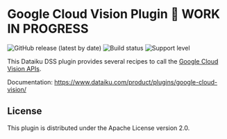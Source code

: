 # Google Cloud Vision Plugin 🚧 WORK IN PROGRESS

![GitHub release (latest by date)](https://img.shields.io/github/v/release/dataiku/dss-plugin-google-cloud-vision) ![Build status](https://img.shields.io/badge/build-passing-brightgreen) ![Support level](https://img.shields.io/badge/support-Tier%202-yellowgreen)

This Dataiku DSS plugin provides several recipes to call the [Google Cloud Vision APIs](https://cloud.google.com/vision/).

Documentation: https://www.dataiku.com/product/plugins/google-cloud-vision/

## License

This plugin is distributed under the Apache License version 2.0.

